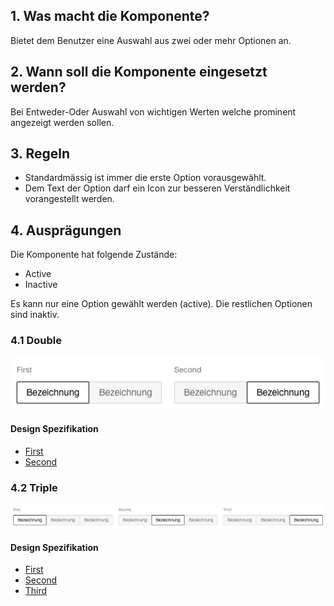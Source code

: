 ## 1. Was macht die Komponente?
Bietet dem Benutzer eine Auswahl aus zwei oder mehr Optionen an.


## 2. Wann soll die Komponente eingesetzt werden? 
Bei Entweder-Oder Auswahl von wichtigen Werten welche prominent angezeigt werden sollen.


## 3. Regeln
* Standardmässig ist immer die erste Option vorausgewählt.
* Dem Text der Option darf ein Icon zur besseren Verständlichkeit vorangestellt werden.


## 4. Ausprägungen
Die Komponente hat folgende Zustände:
* Active
* Inactive

Es kann nur eine Option gewählt werden (active). Die restlichen Optionen sind inaktiv.

### 4.1 Double 
![Darstellung der Komponente Toggle-Button mit zwei Auswahloptionen](https://raw.githubusercontent.com/sbb-design-systems/design-system-webapp-documentation/master/documentation/components/toggle/images/Toggle_Double.png 'class: image')

#### Design Spezifikation
* [First](https://www.sketch.com/s/58b25e4c-bf9c-4f74-973f-503538fcbea2/a/j14rqb#Inspector)
* [Second](https://www.sketch.com/s/58b25e4c-bf9c-4f74-973f-503538fcbea2/a/dAgjqj#Inspector)

### 4.2 Triple
![Darstellung der Komponente Toggle-Button mit drei Auswahloptionen](https://raw.githubusercontent.com/sbb-design-systems/design-system-webapp-documentation/master/documentation/components/toggle/images/Toggle_Triple.png 'class: image')

#### Design Spezifikation
* [First](https://www.sketch.com/s/58b25e4c-bf9c-4f74-973f-503538fcbea2/a/zJyKOl#Inspector)
* [Second](https://www.sketch.com/s/58b25e4c-bf9c-4f74-973f-503538fcbea2/a/ZZVn5v#Inspector)
* [Third](https://www.sketch.com/s/58b25e4c-bf9c-4f74-973f-503538fcbea2/a/JRAJpM#Inspector)
